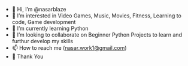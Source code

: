 - 👋 Hi, I’m @nasarblaze
- 👀 I’m interested in Video Games, Music, Movies, Fitness, Learning to code, Game development
- 🌱 I’m currently learning Python
- 💞️ I’m looking to collaborate on Beginner Python Projects to learn and furthur develop my skills
- 📫 How to reach me (nasar.work1@gmail.com)
- 🙌 Thank You

<!---
nasarblaze/nasarblaze is a ✨ special ✨ repository because its `README.md` (this file) appears on your GitHub profile.
You can click the Preview link to take a look at your changes.
--->
